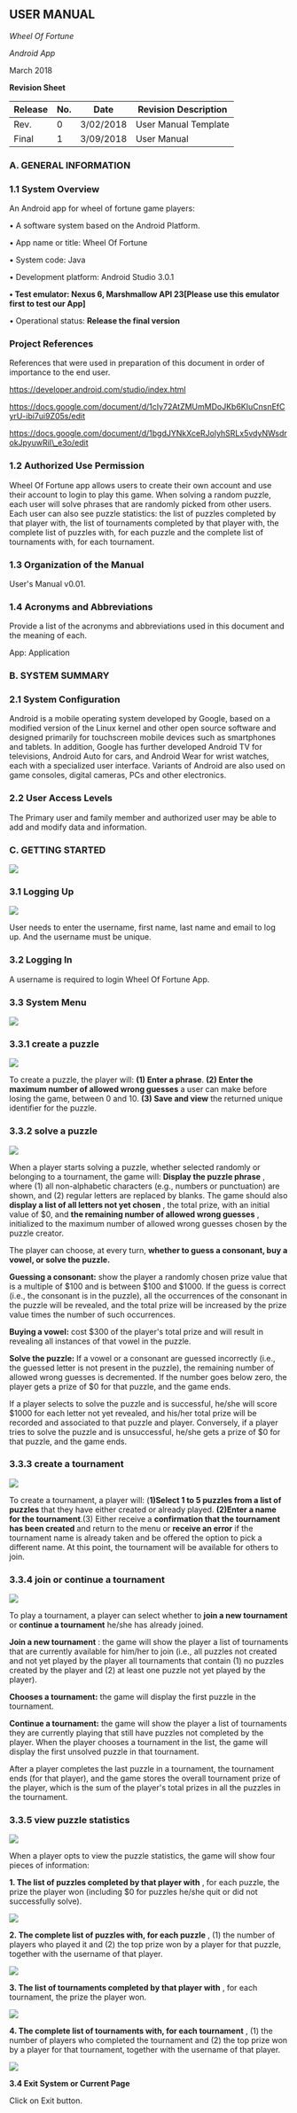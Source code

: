 ## USER MANUAL ##

*_Wheel Of Fortune_*

_Android App_

March 2018



**Revision Sheet**

|    Release    |       No.     |      Date     | Revision Description |
| ------------- | ------------- | ------------- | -------------------- |
|      Rev.     |       0       |    3/02/2018  | User Manual Template |
|      Final    |       1       |    3/09/2018  | User Manual          |







### A.        GENERAL INFORMATION ### 

### 1.1        System Overview ### 

An Android app for wheel of fortune game players:

•        A software system based on the Android Platform.

•        App name or title: Wheel Of Fortune

•        System code: Java

•        Development platform: Android Studio 3.0.1

**•        Test emulator: Nexus 6, Marshmallow API 23[Please use this emulator first to test our App]**

•        Operational status: **Release the final version**

### Project References ###

References that were used in preparation of this document in order of importance to the end user.

https://developer.android.com/studio/index.html

https://docs.google.com/document/d/1cIy72AtZMUmMDoJKb6KIuCnsnEfCyrU-ibi7ui9Z05s/edit

https://docs.google.com/document/d/1bgdJYNkXceRJolyhSRLx5vdyNWsdrokJpyuwRiI\_e3o/edit

### 1.2        Authorized Use Permission ###

Wheel Of Fortune app allows users to create their own account and use their account to login to play this game. When solving a random puzzle, each user will solve phrases that are randomly picked from other users. Each user can also see puzzle statistics: the list of puzzles completed by that player with, the list of tournaments completed by that player with, the complete list of puzzles with, for each puzzle and the complete list of tournaments with, for each tournament.

### 1.3        Organization of the Manual ### 

User&#39;s Manual v0.01.

### 1.4        Acronyms and Abbreviations ###

Provide a list of the acronyms and abbreviations used in this document and the meaning of each.

App:        Application



### B.        SYSTEM SUMMARY ###



### 2.1        System Configuration ###

Android is a mobile operating system developed by Google, based on a modified version of the Linux kernel and other open source software and designed primarily for touchscreen mobile devices such as smartphones and tablets. In addition, Google has further developed Android TV for televisions, Android Auto for cars, and Android Wear for wrist watches, each with a specialized user interface. Variants of Android are also used on game consoles, digital cameras, PCs and other electronics.

### 2.2        User Access Levels ###

The Primary user and family member and authorized user may be able to add and modify data and information.

### C.        GETTING STARTED ###

![](images/User_Interace_ScreenShot/WheelOfFortune.png)

### 3.1        Logging Up ###

![](images/User_Interace_ScreenShot/CreateAnewPlayer.png)

User needs to enter the username, first name, last name and email to log up. And the username must be unique.

### 3.2        Logging In ###


A username is required to login Wheel Of Fortune App.

### 3.3        System Menu ###

![](images/User_Interace_ScreenShot/Menual.png)

### 3.3.1        create a puzzle ###

![](images/User_Interace_ScreenShot/CreateApuzzle.png)

To create a puzzle, the player will: **(1) Enter a phrase**. **(2) Enter the maximum number of allowed wrong guesses** a user can make before losing the game, between 0 and 10. **(3) Save and view** the returned unique identifier for the puzzle.

### 3.3.2        solve a puzzle ###

![](images/User_Interace_ScreenShot/SolveArandomPuzzle.png)

When a player starts solving a puzzle, whether selected randomly or belonging to a tournament, the game will: **Display the puzzle phrase** , where (1) all non-alphabetic characters (e.g., numbers or punctuation) are shown, and (2) regular letters are replaced by blanks. The game should also **display a list of all letters not yet chosen** , the total prize, with an initial value of $0, and **the remaining number of allowed wrong guesses** , initialized to the maximum number of allowed wrong guesses chosen by the puzzle creator.

The player can choose, at every turn, **whether to guess a consonant, buy a vowel, or solve the puzzle.**

**Guessing a consonant:** show the player a randomly chosen prize value that is a multiple of $100 and is between $100 and $1000. If the guess is correct (i.e., the consonant is in the puzzle), all the occurrences of the consonant in the puzzle will be revealed, and the total prize will be increased by the prize value times the number of such occurrences.

**Buying a vowel:** cost $300 of the player&#39;s total prize and will result in revealing all instances of that vowel in the puzzle.

**Solve the puzzle:** If a vowel or a consonant are guessed incorrectly (i.e., the guessed letter is not present in the puzzle), the remaining number of allowed wrong guesses is decremented. If the number goes below zero, the player gets a prize of $0 for that puzzle, and the game ends.

If a player selects to solve the puzzle and is successful, he/she will score $1000 for each letter not yet revealed, and his/her total prize will be recorded and associated to that puzzle and player. Conversely, if a player tries to solve the puzzle and is unsuccessful, he/she gets a prize of $0 for that puzzle, and the game ends.

### 3.3.3        create a tournament ###

![](images/User_Interace_ScreenShot/CreateAtournament.png)

To create a tournament, a player will: (**1)Select 1 to 5 puzzles from a list of puzzles** that they have either created or already played. **(2)Enter a name for the tournament**.(3) Either receive a **confirmation that the tournament has been created** and return to the menu or **receive an error** if the tournament name is already taken and be offered the option to pick a different name. At this point, the tournament will be available for others to join.



### 3.3.4        join or continue a tournament ###

![](images/User_Interace_ScreenShot/JoinOrcontinueTournament.png)

To play a tournament, a player can select whether to **join a new tournament** or **continue a tournament** he/she has already joined.

**Join a new tournament** : the game will show the player a list of tournaments that are currently available for him/her to join (i.e., all puzzles not created and not yet played by the player all tournaments that contain (1) no puzzles created by the player and (2) at least one puzzle not yet played by the player).

**Chooses a tournament:** the game will display the first puzzle in the tournament.

**Continue a tournament:** the game will show the player a list of tournaments they are currently playing that still have puzzles not completed by the player. When the player chooses a tournament in the list, the game will display the first unsolved puzzle in that tournament.

After a player completes the last puzzle in a tournament, the tournament ends (for that player), and the game stores the overall tournament prize of the player, which is the sum of the player&#39;s total prizes in all the puzzles in the tournament.


### 3.3.5        view puzzle statistics ###

![](images/User_Interace_ScreenShot/ViewStatistics.png)

When a player opts to view the puzzle statistics, the game will show four pieces of information:

**1. The list of puzzles completed by that player with** , for each puzzle, the prize the player won (including $0 for puzzles he/she quit or did not successfully solve).

![](images/User_Interace_ScreenShot/PlayerStatistics.png)

**2. The complete list of puzzles with, for each puzzle** , (1) the number of players who played it and (2) the top prize won by a player for that puzzle, together with the username of that player.

![](images/User_Interace_ScreenShot/PuzzleStatistics.png)

**3. The list of tournaments completed by that player with** , for each tournament, the prize the player won.

![](images/User_Interace_ScreenShot/TournamentStatistics.png)


**4. The complete list of tournaments with, for each tournament** , (1) the number of players who completed the tournament and (2) the top prize won by a player for that tournament, together with the username of that player.

![](images/User_Interace_ScreenShot/TournamentStatistics.png)



**3.4        Exit System or Current Page**

Click on Exit button.
